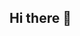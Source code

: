 ## Hi there 👋

<!--
**ImMara/ImMara** is a ✨ _special_ ✨ repository because its `README.md` (this file) appears on your GitHub profile.


    👋 Hi, I’m Mara
    👀 I’m interested in simracing/dev
    🌱 I’m currently learning C
    💞️ I’m looking to collaborate on JS projects
    📫 How to reach me -> eraertsalan.be
